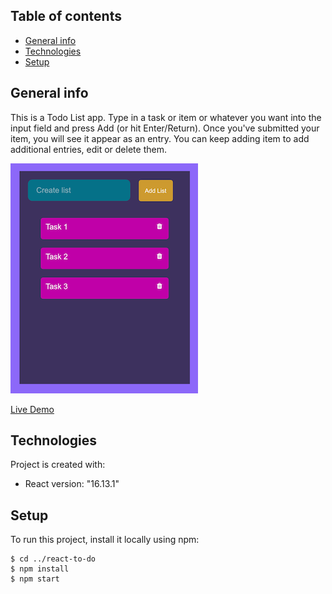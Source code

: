 ## Table of contents
* [General info](#general-info)
* [Technologies](#technologies)
* [Setup](#setup)

## General info
This is a Todo List app. Type in a task or item or whatever you want into the input field and press Add (or hit Enter/Return). Once you've submitted your item, you will see it appear as an entry. You can keep adding item to add additional entries, edit or delete them.

![Alt text](img/screen.png?raw=true "Optional Title")

[Live Demo](https://msynko.github.io/react-todo/)

## Technologies
Project is created with:
* React version: "16.13.1"

## Setup
To run this project, install it locally using npm:

```
$ cd ../react-to-do
$ npm install
$ npm start
```